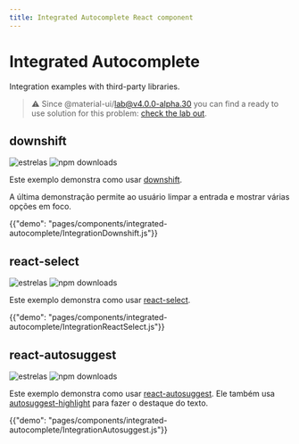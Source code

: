 ```yaml
---
title: Integrated Autocomplete React component
---
```


# Integrated Autocomplete

<p class="description">Integration examples with third-party libraries.</p>

> ⚠️ Since @material-ui/lab@v4.0.0-alpha.30 you can find a ready to use solution for this problem: [check the lab out](/components/autocomplete/).

## downshift

![estrelas](https://img.shields.io/github/stars/paypal/downshift.svg?style=social&label=Stars) ![npm downloads](https://img.shields.io/npm/dm/downshift.svg)

Este exemplo demonstra como usar [downshift](https://github.com/downshift-js/downshift).

A última demonstração permite ao usuário limpar a entrada e mostrar várias opções em foco.

{{"demo": "pages/components/integrated-autocomplete/IntegrationDownshift.js"}}

## react-select

![estrelas](https://img.shields.io/github/stars/JedWatson/react-select.svg?style=social&label=Stars) ![npm downloads](https://img.shields.io/npm/dm/react-select.svg)

Este exemplo demonstra como usar [react-select](https://github.com/JedWatson/react-select).

{{"demo": "pages/components/integrated-autocomplete/IntegrationReactSelect.js"}}

## react-autosuggest

![estrelas](https://img.shields.io/github/stars/moroshko/react-autosuggest.svg?style=social&label=Stars) ![npm downloads](https://img.shields.io/npm/dm/react-autosuggest.svg)

Este exemplo demonstra como usar [react-autosuggest](https://github.com/moroshko/react-autosuggest). Ele também usa [autosuggest-highlight](https://www.npmjs.com/package/autosuggest-highlight) para fazer o destaque do texto.

{{"demo": "pages/components/integrated-autocomplete/IntegrationAutosuggest.js"}}
